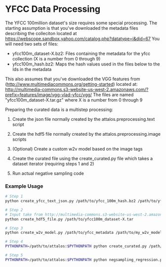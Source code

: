 # YFCC Data Processing

The YFCC 100million dataset's size requires some special processing. The starting assumption is that you've downloaded the metadata files describing the colleciton located at https://webscope.sandbox.yahoo.com/catalog.php?datatype=i&did=67
You will need two sets of files:
*  yfcc100m_dataset-X.bz2: Files containing the metadata for the yfcc collection (X is a number from 0 through 9)
*  yfcc100m_hash.bz2: Maps the hash values used in the files below to the Ids in the metadata

This also assumes that you've downloaded the VGG features from (http://www.multimediacommons.org/getting-started) located at: http://multimedia-commons.s3-website-us-west-2.amazonaws.com/?prefix=features/image/vgg-vlad-yfcc/vgg/
The files are named "yfcc100m_dataset-X.tar.gz" where X is a number from 0 through 9


Preparing the curated data is a multistep processing:

1. Create the json file normally created by the attalos.preprocessing.text script

2. Create the hdf5 file normally created by the attalos.preprocessing.image scripts

3. (Optional) Create a custom w2v model based on the image tags

4. Create the curated file using the create_curated.py file which takes a dataset iterator (requiring steps 1 and 2)

5. Run actual negative sampling code

### Example Usage
```bash
# Step 1
python create_yfcc_text_json.py /path/to/yfcc_100m_hash.bz2 /path/to/yfcc100m_dataset-X.bz2

# Step 2
# Input take from http://multimedia-commons.s3-website-us-west-2.amazonaws.com/?prefix=features/image/vgg-vlad-yfcc/vgg/
python create_hdf5_file.py /path/to/yfcc100m_dataset-X.tar

# Step 3
python create_w2v_model.py /path/to/yfcc_metadata /path/to/my_w2v_model.gz

# Step 4
PYTHONPATH=/path/to/attalos:$PYTHONPATH python create_curated.py /path/to/yfcc100m_dataset-X.tar.hdf5 /path/to/yfcc100m_dataset-X.bz2.json.gz /path/to/yfcc100m_curated_dataset-X.tar.hdf5  /path/to/my_w2v_model.gz

# Step 5
PYTHONPATH=/path/to/attalos:$PYTHONPATH python negsampling_regression.py /path/to/yfcc100m_curated_dataset-X.tar.hdf5
```
